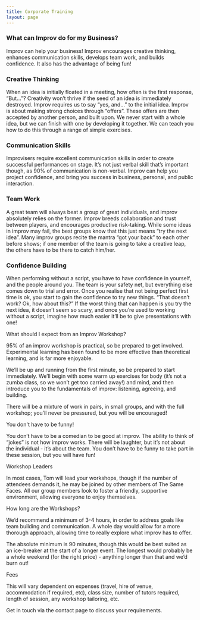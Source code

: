 ```yaml
---
title: Corporate Training
layout: page
---
```


### What can Improv do for my Business?

Improv can help your business! Improv encourages creative thinking, enhances communication skills, develops team work, and builds confidence. 
It also has the advantage of being fun!

### Creative Thinking

When an idea is initially floated in a meeting, how often is the first response, “But...”? Creativity won’t thrive if the seed of an idea is immediately destroyed. Improv requires us to say “yes, and...” to the initial idea. 
Improv is about making strong choices through “offers”. These offers are then accepted by another person, and built upon. We never start with a whole idea, but we can finish with one by developing it together. We can teach you how to do this through a range of simple exercises.

### Communication Skills

Improvisers require excellent communication skills in order to create successful performances on stage. It’s not just verbal skill that’s important though, as 90% of communication is non-verbal. Improv can help you project confidence, and bring you success in business, personal, and public interaction.

### Team Work

A great team will always beat a group of great individuals, and improv absolutely relies on the former. 
Improv breeds collaboration and trust between players, and encourages productive risk-taking. While some ideas in improv may fail, the best groups know that this just means “try the next idea”. Many improv groups recite the mantra “got your back” to each other before shows; if one member of the team is going to take a creative leap, the others have to be there to catch him/her.

### Confidence Building

When performing without a script, you have to have confidence in yourself, and the people around you. The team is your safety net, but everything else comes down to trial and error. 
Once you realise that not being perfect first time is ok, you start to gain the confidence to try new things. “That doesn’t work? Ok, how about this?” 
If the worst thing that can happen is you try the next idea, it doesn’t seem so scary, and once you’re used to working without a script, imagine how much easier it’ll be to give presentations with one!

What should I expect from an Improv Workshop?

95% of an improv workshop is practical, so be prepared to get involved. Experimental learning has been found to be more effective than theoretical learning, and is far more enjoyable.

We’ll be up and running from the first minute, so be prepared to start immediately. We’ll begin with some warm up exercises for body (it’s not a zumba class, so we won’t get too carried away!) and mind, and then introduce you to the fundamentals of improv: listening, agreeing, and building.

There will be a mixture of work in pairs, in small groups, and with the full workshop; you’ll never be pressured, but you will be encouraged!

You don't have to be funny!

You don’t have to be a comedian to be good at improv. The ability to think of “jokes” is not how improv works. There will be laughter, but it’s not about the individual - it’s about the team. You don’t have to be funny to take part in these session, but you will have fun!

Workshop Leaders

In most cases, Tom will lead your workshops, though if the number of attendees demands it, he may be joined by other members of The Same Faces. 
All our group members look to foster a friendly, supportive environment, allowing everyone to enjoy themselves.

How long are the Workshops?

We’d recommend a minimum of 3-4 hours, in order to address goals like team building and communication. A whole day would allow for a more thorough approach, allowing time to really explore what improv has to offer.

The absolute minimum is 90 minutes, though this would be best suited as an ice-breaker at the start of a longer event. The longest would probably be a whole weekend (for the right price) - anything longer than that and we’d burn out!

Fees

This will vary dependent on expenses (travel, hire of venue, accommodation if required, etc), class size, number of tutors required, length of session, any workshop tailoring, etc.

Get in touch via the contact page to discuss your requirements.

